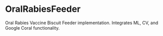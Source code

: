 # OralRabiesFeeder
Oral Rabies Vaccine Biscuit Feeder implementation. Integrates ML, CV, and Google Coral functionality.
